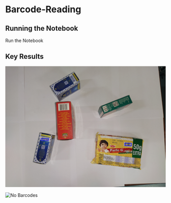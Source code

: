 # Barcode-Reading
## Running the Notebook
Run the Notebook 

## Key Results
![Detected Barcodes](img/full_barcode.jpg?raw=true "Detected Barcodes")

![No Barcodes](img/no_barcodes.jpg?raw=true "No Barcodes")
